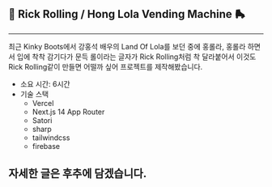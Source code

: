 ## 👢 Rick Rolling / Hong Lola Vending Machine 🛼

---

최근 Kinky Boots에서 강홍석 배우의 Land Of Lola를 보던 중에 홍롤라, 홍롤라 하면서 입에 착착 감기다가 문득 롤이라는 글자가 Rick Rolling처럼 착 달라붙어서 이것도 Rick Rolling같이 만들면 어떨까 싶어 프로젝트를 제작해봤습니다.

- 소요 시간: 6시간
- 기술 스택
  - Vercel
  - Next.js 14 App Router
  - Satori
  - sharp
  - tailwindcss
  - firebase

## 자세한 글은 후추에 담겠습니다.
